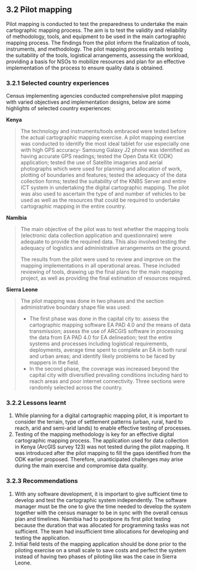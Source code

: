 ## 3.2 Pilot mapping 
Pilot mapping is conducted to test the preparedness to undertake the main cartographic mapping process. The aim is to test the validity and reliability of methodology, tools, and equipment to be used in the main cartographic mapping process. The findings from the pilot  inform the finalization of tools, instruments, and methodology. The pilot mapping process entails testing the suitability of the tools, logistical arrangements, assessing the workload, providing a basis for NSOs to mobilize resources and plan for an effective implementation of the process to ensure quality data is obtained. 

### 3.2.1	Selected country experiences
Census implementing agencies conducted comprehensive pilot mapping with varied objectives and implementation designs, below are some highlights of selected country experiences:

**Kenya**
>The technology and instruments/tools embraced were tested before the actual cartographic mapping exercise. A pilot mapping exercise was conducted to identify the most ideal tablet for use especially one with high GPS accuracy- Samsung Galaxy J2 phone was identified as having accurate GPS readings; tested the Open Data Kit (ODK) application; tested the use of Satellite imageries and aerial photographs which were used for planning and allocation of work, plotting of boundaries and features; tested the adequacy of the data collection forms; tested the suitability of the KNBS Server and entire ICT system in undertaking the digital cartographic mapping. The pilot was also used to ascertain the type of and number of vehicles to be used as well as the resources that could be required to undertake cartographic mapping in the entire country. 
>
**Namibia**
>The main objective of the pilot  was to test whether the mapping tools (electronic data collection application and questionnaire) were adequate to provide the required data. This also involved testing the adequacy of logistics and administrative arrangements on the ground.
>
>The results from the pilot were used to review and improve on the mapping implementations in all operational areas. These included reviewing of tools, drawing up the final plans for the main mapping project, as well as providing the final estimation of resources required.
>
**Sierra Leone**
>The pilot mapping was done in two phases and the section administrative boundary shape file was used: 
>- The first phase was done in the capital city to: assess the cartographic mapping software EA PAD 4.0 and the means of data transmission; assess the use of ARCGIS software in processing the data from EA PAD 4.0 for EA delineation; test the entire systems and processes including logistical requirements, deployments, average time spent to complete an EA in both rural and urban areas; and  identify likely problems to be faced by mappers in the field. 
>- In the second phase, the coverage was increased beyond the capital city with diversified prevailing conditions including hard to reach areas and poor internet connectivity. Three sections were randomly selected across the country. 

### 3.2.2	Lessons learnt

1.	While planning for a digital cartographic mapping pilot, it is important to consider the terrain, type of settlement patterns (urban, rural, hard to reach, arid and semi-arid lands) to enable effective testing of processes. 
2.	Testing of the mapping methodology is key for an effective digital cartographic mapping process. The application used for data collection in Kenya (ArcGIS survey 123) was not tested during the pilot mapping. It was introduced after the pilot mapping to fill the gaps identified from the ODK earlier proposed. Therefore, unanticipated challenges may arise during the main exercise and compromise data quality.

### 3.2.3	Recommendations
1.	With any software development, it is important to give sufficient time to develop and test the cartographic system independently. The software manager must be the one to give the time needed to develop the system together with the census manager to be in sync with the overall census plan and timelines. Namibia had to postpone its first pilot testing because the duration that was allocated for programming tasks was not sufficient. The team had insufficient time allocations for developing and testing the application.
2.	Initial field tests of the mapping application should be done prior to the piloting exercise on a small scale to save costs and perfect the system instead of having two phases of piloting like was the case in Sierra Leone.
   
